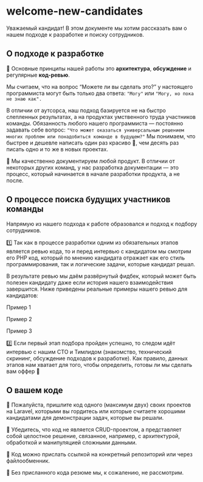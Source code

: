 # welcome-new-candidates
Уважаемый кандидат! В этом документе мы хотим рассказать вам о нашем подходе к разработке и поиску сотрудников.

## О подходе к разработке

🔸 Основные принципы нашей работы это **архитектура**, **обсуждение** и регулярные **код-ревью**.

Мы считаем, что на вопрос “Можете ли вы сделать это?” у настоящего программиста могут быть только два ответа: `"Могу"` или `"Могу, но пока не знаю как".`

В отличии от аутсорса, наш подход базируется не на быстро слепленных результатах, а на продуктах умственного труда участников команды.
Обязанность любого нашего программиста — постоянно задавать себе вопрос:  `"Что может оказаться универсальным решением многих проблем или понадобиться команде в будущем?"`
Мы понимаем, что быстрее и дешевле написать один раз красиво 🍬, чем десять раз писать одно и то же в новых проектах.

📝 Мы качественно документируем любой продукт. В отличии от некоторых других команд, у нас разработка документации — это процесс, который начинается в начале разработки продукта, а не после.

## О процессе поиска будущих участников команды

Напрямую из нашего подхода к работе образовался и подход к подбору сотрудников.

1️⃣ Так как в процессе разработки одним из обязательных этапов является ревью кода, то и перед интервью с кандидатом мы смотрим его PHP код, который по мнению кандидата отражает как его стиль программирования, так и логические задачи, которые кандидат решал.

В результате ревью мы даём развёрнутый фидбек, который может быть полезен кандидату даже если история нашего взаимодействия завершится. Ниже приведены реальные примеры нашего ревью для кандидатов:

Пример 1

Пример 2

Пример 3

2️⃣ Если первый этап подбора пройден успешно, то следом идёт интервью с нашим СТО и Тимлидом (знакомство, технический скрининг, обсуждение подходов к разработке).
Как правило, данных этапов нам хватает для того, чтобы определить, готовы ли мы сделать вам оффер 💼

## О вашем коде
🔸 Пожалуйста, пришлите код одного (максимум двух) своих проектов на Laravel, которыми вы гордитесь или которые считаете хорошими кандидатами для демонстрации задач, которые вы решали.

🔸 Убедитесь, что код не является CRUD-проектом, а представляет собой целостное решение, связанное, например, с архитектурой, обработкой и манипуляцией сложными данными.

🔸 Код можно прислать ссылкой на конкретный репозиторий или через файлообменник.

🔸 Без присланного кода резюме мы, к сожалению, не рассмотрим.


